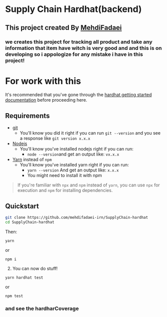 # Supply Chain Hardhat(backend)
  ## This project created By [MehdiFadaei](https://github.com/mehdifadaei-irn/)

  ### we creates this project for tracking all product and take any information that item have witch is very good and and this is on developing so i appologize for any mistake i have in this project!
# For work with this 

It's recommended that you've gone through the [hardhat getting started documentation](https://hardhat.org/getting-started/) before proceeding here. 

## Requirements

- [git](https://git-scm.com/book/en/v2/Getting-Started-Installing-Git)
  - You'll know you did it right if you can run `git --version` and you see a response like `git version x.x.x`
- [Nodejs](https://nodejs.org/en/)
  - You'll know you've installed nodejs right if you can run:
    - `node --version`and get an output like: `vx.x.x`
- [Yarn](https://classic.yarnpkg.com/lang/en/docs/install/) instead of `npm`
  - You'll know you've installed yarn right if you can run:
    - `yarn --version` And get an output like: `x.x.x`
    - You might need to install it with npm

> If you're familiar with `npx` and `npm` instead of `yarn`, you can use `npx` for execution and `npm` for installing dependencies. 

## Quickstart

```bash
git clone https://github.com/mehdifadaei-irn/SupplyChain-hardhat
cd SupplyChain-hardhat
```
Then:
```
yarn
```

or
```
npm i
```

2. You can now do stuff!

```
yarn hardhat test
```

or

```
npm test
```
### and see the hardharCoverage 

